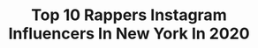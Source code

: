 ---
title: Top 10 Rappers Instagram Influencers In New York In 2020
description: >-
  Find top rappers Instagram influencers in New York in 2020. Most popular hashtags: #newyork #rapper #hiphop #music.
platform: Instagram
profiles:
  - username: "lilcrawfishxoxo"
    fullname: >-
      Lil Craw
    location: "United States"
    followers: 18020
    engagement: 1846
    commentsToLikes: 0.016688
    id: ck8t2ejizz6me0j78mtyx6j7i
    verified: false
    hashtags: "#music, #musician, #musicproducer, #upcomingartist"
  - username: "andrewmvson"
    fullname: >-
      Andrew Mason | Photographer
    location: "United States"
    followers: 20744
    engagement: 358
    commentsToLikes: 0.062457
    id: ck5q3ss6dm9o70i118o7ce9kr
    verified: false
    hashtags: "#likenewyorkcity, #streetdreamsmag, #street, #killyourcity"
  - username: "l0rdju"
    fullname: >-
      Ju SAMA Music
    location: "United States"
    followers: 53877
    engagement: 153
    commentsToLikes: 0.092491
    id: ck5zujtcv2hw70i14ugtr489h
    verified: false
    hashtags: "#postanddelete, #lasvegas, #rapper, #raptv"
  - username: "urbanjungles"
    fullname: >-
      Danny Mendez
    location: "United States"
    followers: 12470
    engagement: 307
    commentsToLikes: 0.025262
    id: ck0tvhkr7bdsi0i19ur47kab9
    verified: false
    hashtags: "#cobra, #beastmaster, #backtobeingme, #music"
  - username: "skysoprano"
    fullname: >-
      Yᴏᴜ Kɴᴏᴡ  🗣
    location: "United States"
    followers: 16238
    engagement: 187
    commentsToLikes: 0.148493
    id: ck8t0fm4hrwn80j7856t671ir
    verified: false
    hashtags: "#tagafriend, #whogivesafuck, #godblessme, #thankyou"
  - username: "iam_mansha1"
    fullname: >-
      Μαƞσհα Ʃυλταƞ🔥🖤
    location: "United States"
    followers: 5199
    engagement: 706
    commentsToLikes: 0.083910
    id: ck8wf1svxezfa0j78npu1ljph
    verified: false
    hashtags: "#manshaholic, #worklife, #arabic, #respect"
  - username: "amber_grand"
    fullname: >-
      E M P R E S S  A M B E R
    location: "United States"
    followers: 53085
    engagement: 107
    commentsToLikes: 0.060840
    id: ck8szkrtiotu90j782qs1kei4
    verified: false
    hashtags: "#bartender, #nj, #newyork, #rap"
  - username: "alivla"
    fullname: >-
      ᴀʟɪɴᴀ ᴠʟᴀsᴏᴠᴀ
    location: "United States"
    followers: 21610
    engagement: 457
    commentsToLikes: 0.017540
    id: ck0w5lvoz4afd0i19hqwdfop2
    verified: false
    hashtags: "#scent, #eudetoilette, #friends, #newyork"
  - username: "joe5tarr"
    fullname: >-
      Joe$tarr🌟
    location: "United States"
    followers: 4865
    engagement: 624
    commentsToLikes: 0.185039
    id: ckap529399v1x0i78j1fxrw4n
    verified: false
    hashtags: "#photoedits, #viralvideos, #ownstyle, #creation"
  - username: "arronrawtattoo"
    fullname: >-
      ARRON RAW TATTOO
    location: "United States"
    followers: 75545
    engagement: 102
    commentsToLikes: 0.083428
    id: ck55plcp1at040i11twaw0vdw
    verified: false
    hashtags: "#thebayarea, #sullenbadge, #tattooing, #inkeeze"
---
